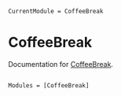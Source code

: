 ```@meta
CurrentModule = CoffeeBreak
```

# CoffeeBreak

Documentation for [CoffeeBreak](https://github.com/markusdemartini/CoffeeBreak.jl).

```@index
```

```@autodocs
Modules = [CoffeeBreak]
```